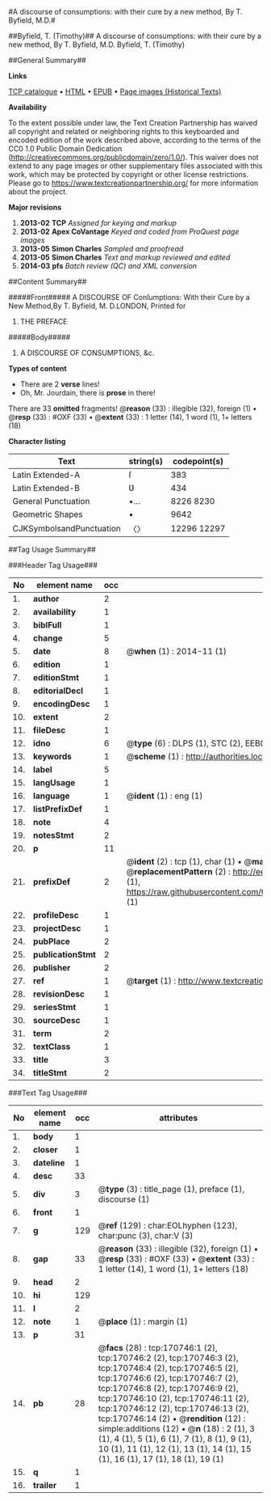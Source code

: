 #A discourse of consumptions: with their cure by a new method, By T. Byfield, M.D.#

##Byfield, T. (Timothy)##
A discourse of consumptions: with their cure by a new method, By T. Byfield, M.D.
Byfield, T. (Timothy)

##General Summary##

**Links**

[TCP catalogue](http://www.ota.ox.ac.uk/tcp/)  • 
[HTML](http://tei.it.ox.ac.uk/tcp/Texts-HTML/free/A78/A78095.html)  • 
[EPUB](http://tei.it.ox.ac.uk/tcp/Texts-EPUB/free/A78/A78095.epub) • 
[Page images (Historical Texts)](https://historicaltexts.jisc.ac.uk/eebo-99896590e)

**Availability**

To the extent possible under law, the Text Creation Partnership has waived all copyright and related or neighboring rights to this keyboarded and encoded edition of the work described above, according to the terms of the CC0 1.0 Public Domain Dedication (http://creativecommons.org/publicdomain/zero/1.0/). This waiver does not extend to any page images or other supplementary files associated with this work, which may be protected by copyright or other license restrictions. Please go to https://www.textcreationpartnership.org/ for more information about the project.

**Major revisions**

1. __2013-02__ __TCP__ *Assigned for keying and markup*
1. __2013-02__ __Apex CoVantage__ *Keyed and coded from ProQuest page images*
1. __2013-05__ __Simon Charles__ *Sampled and proofread*
1. __2013-05__ __Simon Charles__ *Text and markup reviewed and edited*
1. __2014-03__ __pfs__ *Batch review (QC) and XML conversion*

##Content Summary##

#####Front#####
A DISCOURSE OF Conſumptions: With their Cure by a New Method,By T. Byfield, M. D.LONDON, Printed for
1. THE PREFACE

#####Body#####

1. A DISCOURSE OF CONSUMPTIONS, &c.

**Types of content**

  * There are 2 **verse** lines!
  * Oh, Mr. Jourdain, there is **prose** in there!

There are 33 **omitted** fragments! 
 @__reason__ (33) : illegible (32), foreign (1)  •  @__resp__ (33) : #OXF (33)  •  @__extent__ (33) : 1 letter (14), 1 word (1), 1+ letters (18)

**Character listing**


|Text|string(s)|codepoint(s)|
|---|---|---|
|Latin Extended-A|ſ|383|
|Latin Extended-B|Ʋ|434|
|General Punctuation|•…|8226 8230|
|Geometric Shapes|▪|9642|
|CJKSymbolsandPunctuation|〈〉|12296 12297|

##Tag Usage Summary##

###Header Tag Usage###

|No|element name|occ|attributes|
|---|---|---|---|
|1.|__author__|2||
|2.|__availability__|1||
|3.|__biblFull__|1||
|4.|__change__|5||
|5.|__date__|8| @__when__ (1) : 2014-11 (1)|
|6.|__edition__|1||
|7.|__editionStmt__|1||
|8.|__editorialDecl__|1||
|9.|__encodingDesc__|1||
|10.|__extent__|2||
|11.|__fileDesc__|1||
|12.|__idno__|6| @__type__ (6) : DLPS (1), STC (2), EEBO-CITATION (1), PROQUEST (1), VID (1)|
|13.|__keywords__|1| @__scheme__ (1) : http://authorities.loc.gov/ (1)|
|14.|__label__|5||
|15.|__langUsage__|1||
|16.|__language__|1| @__ident__ (1) : eng (1)|
|17.|__listPrefixDef__|1||
|18.|__note__|4||
|19.|__notesStmt__|2||
|20.|__p__|11||
|21.|__prefixDef__|2| @__ident__ (2) : tcp (1), char (1)  •  @__matchPattern__ (2) : ([0-9\-]+):([0-9IVX]+) (1), (.+) (1)  •  @__replacementPattern__ (2) : http://eebo.chadwyck.com/downloadtiff?vid=$1&page=$2 (1), https://raw.githubusercontent.com/textcreationpartnership/Texts/master/tcpchars.xml#$1 (1)|
|22.|__profileDesc__|1||
|23.|__projectDesc__|1||
|24.|__pubPlace__|2||
|25.|__publicationStmt__|2||
|26.|__publisher__|2||
|27.|__ref__|1| @__target__ (1) : http://www.textcreationpartnership.org/docs/. (1)|
|28.|__revisionDesc__|1||
|29.|__seriesStmt__|1||
|30.|__sourceDesc__|1||
|31.|__term__|2||
|32.|__textClass__|1||
|33.|__title__|3||
|34.|__titleStmt__|2||


###Text Tag Usage###

|No|element name|occ|attributes|
|---|---|---|---|
|1.|__body__|1||
|2.|__closer__|1||
|3.|__dateline__|1||
|4.|__desc__|33||
|5.|__div__|3| @__type__ (3) : title_page (1), preface (1), discourse (1)|
|6.|__front__|1||
|7.|__g__|129| @__ref__ (129) : char:EOLhyphen (123), char:punc (3), char:V (3)|
|8.|__gap__|33| @__reason__ (33) : illegible (32), foreign (1)  •  @__resp__ (33) : #OXF (33)  •  @__extent__ (33) : 1 letter (14), 1 word (1), 1+ letters (18)|
|9.|__head__|2||
|10.|__hi__|129||
|11.|__l__|2||
|12.|__note__|1| @__place__ (1) : margin (1)|
|13.|__p__|31||
|14.|__pb__|28| @__facs__ (28) : tcp:170746:1 (2), tcp:170746:2 (2), tcp:170746:3 (2), tcp:170746:4 (2), tcp:170746:5 (2), tcp:170746:6 (2), tcp:170746:7 (2), tcp:170746:8 (2), tcp:170746:9 (2), tcp:170746:10 (2), tcp:170746:11 (2), tcp:170746:12 (2), tcp:170746:13 (2), tcp:170746:14 (2)  •  @__rendition__ (12) : simple:additions (12)  •  @__n__ (18) : 2 (1), 3 (1), 4 (1), 5 (1), 6 (1), 7 (1), 8 (1), 9 (1), 10 (1), 11 (1), 12 (1), 13 (1), 14 (1), 15 (1), 16 (1), 17 (1), 18 (1), 19 (1)|
|15.|__q__|1||
|16.|__trailer__|1||
